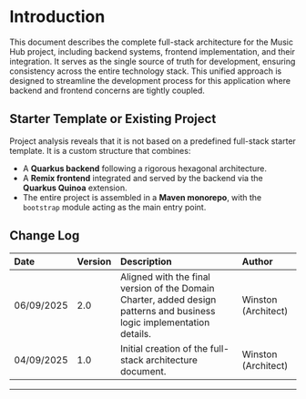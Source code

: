 # Introduction

This document describes the complete full-stack architecture for the Music Hub project, including backend systems, frontend implementation, and their integration. It serves as the single source of truth for development, ensuring consistency across the entire technology stack. This unified approach is designed to streamline the development process for this application where backend and frontend concerns are tightly coupled.

## Starter Template or Existing Project

Project analysis reveals that it is not based on a predefined full-stack starter template. It is a custom structure that combines:

  * A **Quarkus backend** following a rigorous hexagonal architecture.
  * A **Remix frontend** integrated and served by the backend via the **Quarkus Quinoa** extension.
  * The entire project is assembled in a **Maven monorepo**, with the `bootstrap` module acting as the main entry point.

## Change Log

| Date | Version | Description | Author |
| :--- | :--- | :--- | :--- |
| 06/09/2025 | 2.0 | Aligned with the final version of the Domain Charter, added design patterns and business logic implementation details. | Winston (Architect) |
| 04/09/2025 | 1.0 | Initial creation of the full-stack architecture document. | Winston (Architect) |

-----
